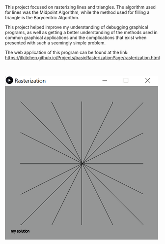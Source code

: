 This project focused on rasterizing lines and triangles. The algorithm used for lines was the Midpoint Algorithm, while the method used for filling a triangle
is the Barycentric Algorithm.

This project helped improve my understanding of debugging graphical programs, as well as getting a better understanding of the methods used in common graphical
applications and the complications that exist when presented with such a seemingly simple problem.

The web application of this program can be found at the link: https://jtkitchen.github.io/Projects/basicRasterizationPage/rasterization.html
<br>
<br>
<br>
<br>
![](rasterization.gif)
